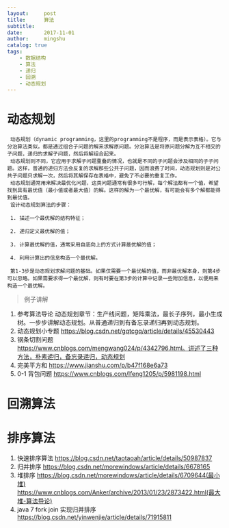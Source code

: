 ```yaml
---
layout:     post
title:      算法
subtitle:   
date:       2017-11-01
author:     mingshu
catalog: true
tags:
    - 数据结构
    - 算法
    - 递归
    - 回溯
    - 动态规划
---
```


# 动态规划
     动态规划（dynamic programming，这里的programming不是程序，而是表示表格）。它与分治算法类似，都是通过组合子问题的解来求解原问题。分治算法是将原问题分解为互不相交的子问题，递归的求解子问题，然后将解组合起来。
     动态规划则不同，它应用于求解子问题重叠的情况，也就是不同的子问题会涉及相同的子子问题。这样，普通的递归方法会反复的求解那些公共子问题，因而浪费了时间，动态规划则是对公共子问题只求解一次，然后将其解保存在表格中，避免了不必要的重复工作。
     动态规划通常用来解决最优化问题，这类问题通常有很多可行解，每个解法都有一个值，希望找到具有最优值（最小值或者最大值）的解。这样的解为一个最优解，有可能会有多个解都能得到最优值。
     设计动态规划算法的步骤：

     1. 描述一个最优解的结构特征；

     2. 递归定义最优解的值；

     3. 计算最优解的值，通常采用自底向上的方式计算最优解的值；

     4. 利用计算出的信息构造一个最优解。

     第1-3步是动态规划求解问题的基础。如果仅需要一个最优解的值，而非最优解本身，则第4步可以忽略。如果需要求得一个最优解，则有时要在第3步的计算中记录一些附加信息，以便用来构造一个最优解。
> 例子讲解
1. 参考算法导论 动态规划章节：生产线问题，矩阵乘法，最长子序列，最小生成树。一步步讲解动态规划。从普通递归到有备忘录递归再到动态规划。
2. 动态规划小专题 https://blog.csdn.net/gqtcgq/article/details/45530443
3. 钢条切割问题 https://www.cnblogs.com/mengwang024/p/4342796.html。讲述了三种方法，朴素递归，备忘录递归，动态规划
4. 完美平方和 https://www.jianshu.com/p/b47f168e6a73
5. 0-1 背包问题 https://www.cnblogs.com/lfeng1205/p/5981198.html
# 回溯算法

# 排序算法

1. 快速排序算法 https://blog.csdn.net/taotaoah/article/details/50987837
2. 归并排序 https://blog.csdn.net/morewindows/article/details/6678165
3. 堆排序 https://blog.csdn.net/morewindows/article/details/6709644(最小堆) https://www.cnblogs.com/Anker/archive/2013/01/23/2873422.html(最大堆-算法导论)   
4. java 7 fork join 实现归并排序 https://blog.csdn.net/yinwenjie/article/details/71915811